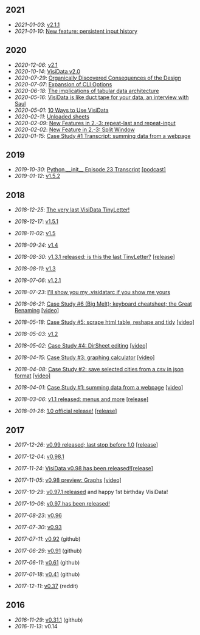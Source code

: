 ## 2021
* *2021-01-03*: [v2.1.1](2021/v2.1.1)
* *2021-01-10*: [New feature: persistent input history](2021/input-history)


## 2020

* *2020-12-06*: [v2.1](2020/v2.1)
* *2020-10-14*: [VisiData v2.0](2020/v2.0)
* *2020-07-29*: [Organically Discovered Consequences of the Design](2020/limits)
* *2020-07-07*: [Expansion of CLI Options](2020/options)
* *2020-06-18*: [The implications of tabular data architecture](2020/row-major)
* *2020-05-16*: [VisiData is like duct tape for your data, an interview with Saul](2020/changelog)
* *2020-05-01*: [10 Ways to Use VisiData](2020/ten)
* *2020-02-11*: [Unloaded sheets](2020/unloaded)
* *2020-02-09*: [New Features in 2.-3: repeat-last and repeat-input](2020/repeat)
* *2020-02-02*: [New Feature in 2.-3: Split Window](2020/splitwin)
* *2020-01-15*: [Case Study #1 Transcript: summing data from a webpage](2020/case-study-1)

## 2019

* *2019-10-30*: [Python.\_\_init\_\_ Episode 23 Transcript](2019/python-init) [\[podcast\]](https://www.pythonpodcast.com/visidata-exploratory-data-analysis-episode-230/)
* *2019-01-12*: [v1.5.2](2019/v1.5.2)

## 2018

* *2018-12-25*: [The very last VisiData TinyLetter!](2018/tinyletter-16)
* *2018-12-17*: [v1.5.1](2018/v1.5.1)
* *2018-11-02*: [v1.5](2018/v1.5)
* *2018-09-24*: [v1.4](2018/v1.4)
* *2018-08-30*: [v1.3.1 released; is this the last TinyLetter?](2018/tinyletter-15) [\[release\]](2018/v1.3.1)
* *2018-08-11*: [v1.3](2018/v1.3)
* *2018-07-06*: [v1.2.1](2018/v1.2.1)

* *2018-07-23*: [I'll show you my .visidatarc if you show me yours](2018/tinyletter-14)

* *2018-06-21*: [Case Study #6 (Big Melt); keyboard cheatsheet; the Great Renaming](2018/tinyletter-13) [\[video\]](https://youtu.be/9RndW_yC45U)

* *2018-05-18*: [Case Study #5: scrape html table, reshape and tidy](2018/tinyletter-12) [\[video\]](https://www.youtube.com/watch?v=0iJ9F4uTkz8)
* *2018-05-03*: [v1.2](2018/v1.2)
* *2018-05-02*: [Case Study #4: DirSheet editing](2018/tinyletter-11) [\[video\]](https://www.youtube.com/watch?v=l2Bpmm0yAGw)
* *2018-04-15*: [Case Study #3: graphing calculator](2018/tinyletter-10) [\[video\]](https://www.youtube.com/watch?v=yK3qgOIx4x0)
* *2018-04-08*: [Case Study #2: save selected cities from a csv in json format](2018/tinyletter-9) [\[video\]](https://www.youtube.com/watch?v=j0qn8OIiV-w)
* *2018-04-01*: [Case Study #1: summing data from a webpage](2018/tinyletter-8) [\[video\]](https://youtu.be/yhunJc8Nu4g)
* *2018-03-06*: [v1.1 released: menus and more](2018/tinyletter-7) [\[release\]](2018/v1.1)
* *2018-01-26*: [1.0 official release!](2018/tinyletter-6) [\[release\]](2018/v1.0)

## 2017

* *2017-12-26*: [v0.99 released; last stop before 1.0](2017/tinyletter-5) [\[release\]](2017/v0.99)
* *2017-12-04*: [v0.98.1](2017/v0.98.1)

* *2017-11-24*: [VisiData v0.98 has been released!](2017/tinyletter-4)[\[release\]](2017/v0.98)
* *2017-11-05*: [v0.98 preview: Graphs](2017/tinyletter-3) [\[video\]](https://youtu.be/Ozap_numsjI)

* *2017-10-29*: [v0.97.1 released](2017/v0.97.1) and happy 1st birthday VisiData!
* *2017-10-06*: [v0.97 has been released!](2017/v0.97)
* *2017-08-23*: [v0.96](2017/v0.96)
* *2017-07-30*: [v0.93](2017/v0.93)
* *2017-07-11*: [v0.92](https://github.com/saulpw/visidata/releases/tag/v0.92) (github)
* *2017-06-29*: [v0.91](https://github.com/saulpw/visidata/releases/tag/v0.91) (github)
* *2017-06-11*: [v0.61](https://github.com/saulpw/visidata/releases/tag/v0.61) (github)
* *2017-01-18*: [v0.41](https://github.com/saulpw/visidata/releases/tag/v0.41) (github)
* *2017-12-11*: [v0.37](https://www.reddit.com/r/pystats/comments/5hpph6/please_help_test_my_new_cursestextmode_data/) (reddit)

## 2016

* *2016-11-29*: [v0.31.1](https://github.com/saulpw/visidata/releases/tag/v0.31.1) (github)
* *2016-11-13*: v0.14
